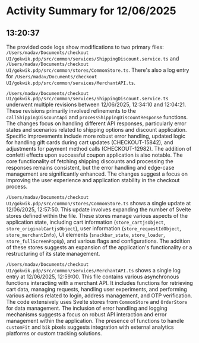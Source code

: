 # Activity Summary for 12/06/2025

## 13:20:37
The provided code logs show modifications to two primary files: `/Users/madav/Documents/checkout UI/gokwik.pdp/src/common/services/ShippingDiscount.service.ts` and `/Users/madav/Documents/checkout UI/gokwik.pdp/src/common/stores/CommonStore.ts`.  There's also a log entry for `/Users/madav/Documents/checkout UI/gokwik.pdp/src/common/services/MerchantAPI.ts`.

`/Users/madav/Documents/checkout UI/gokwik.pdp/src/common/services/ShippingDiscount.service.ts` underwent multiple revisions between 12/06/2025, 12:34:10 and 12:04:21.  These revisions primarily involved refinements to the `callShippingDiscountApi` and `processShippingDiscountResponse` functions.  The changes focus on handling different API responses, particularly error states and scenarios related to shipping options and discount application.  Specific improvements include more robust error handling,  updated logic for handling gift cards during cart updates (CHECKOUT-15842), and adjustments for payment method calls (CHECKOUT-12982).  The addition of confetti effects upon successful coupon application is also notable.  The core functionality of fetching shipping discounts and processing the responses remains consistent, but the error handling and edge-case management are significantly enhanced.  The changes suggest a focus on improving the user experience and application stability in the checkout process.

`/Users/madav/Documents/checkout UI/gokwik.pdp/src/common/stores/CommonStore.ts` shows a single update at 12/06/2025, 12:57:50. This update involves expanding the number of Svelte stores defined within the file.  These stores manage various aspects of the application state, including cart information (`store_cartjsObject`, `store_originalCartjsObject`), user information (`store_requestIdObject`, `store_merchantInfo`), UI elements (`snackbar_state`, `store_loader`, `store_fullScreenPopUp`), and various flags and configurations.  The addition of these stores suggests an expansion of the application's functionality or a restructuring of its state management.


`/Users/madav/Documents/checkout UI/gokwik.pdp/src/common/services/MerchantAPI.ts` shows a single log entry at 12/06/2025, 12:59:00. This file contains various asynchronous functions interacting with a merchant API.  It includes functions for retrieving cart data, managing requests, handling user experiments, and performing various actions related to login, address management, and OTP verification. The code extensively uses Svelte stores from `CommonStore` and `OrderStore` for data management.  The inclusion of error handling and logging mechanisms suggests a focus on robust API interaction and error management within the application.  The presence of functions to handle  `customFit` and `bik` pixels suggests integration with external analytics platforms or custom tracking solutions.

